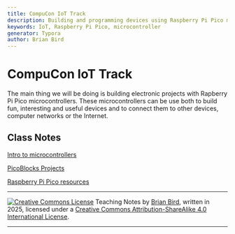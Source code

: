 ```yaml
---
title: CompuCon IoT Track
description: Building and programming devices using Raspberry Pi Pico microcontrollers
keywords: IoT, Raspberry Pi Pico, microcontroller
generator: Typora
author: Brian Bird
---
```


<h1>CompuCon IoT Track</h1>

The main thing we will be doing is building electronic projects with Rapberry Pi Pico microcontrollers. These microcontrollers can be use both to build fun, interesting and useful devices and to connect them to other devices, computer networks or the Internet.

## Class Notes

[Intro to microcontrollers](Notes/IntroToMicrocontrollers.html)

[PicoBlocks Projects](Notes/PicoBlocksProjects.html)

[Raspberry Pi Pico resources](RapberryPiPicoReferences.html)



------

[![Creative Commons License](https://i.creativecommons.org/l/by-sa/4.0/88x31.png)](http://creativecommons.org/licenses/by-sa/4.0/) Teaching Notes by [Brian Bird](https://profbird.dev), written in <time>2025</time>, licensed under a [Creative Commons Attribution-ShareAlike 4.0 International License](http://creativecommons.org/licenses/by-sa/4.0/). 

------------



